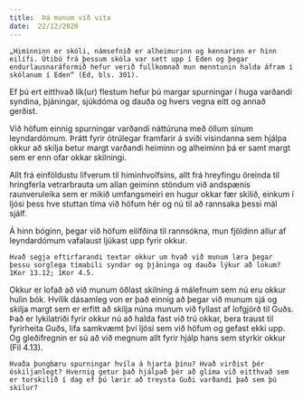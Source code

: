 ```yaml
---
title:  Þá munum við vita
date:  22/12/2020
---
```


`„Himinninn er skóli, námsefnið er alheimurinn og kennarinn er hinn eilífi. Útibú frá þessum skóla var sett upp í Eden og þegar endurlausnaráformið hefur verið fullkomnað mun menntunin halda áfram í skólanum í Eden“ (Ed, bls. 301).`

Ef þú ert eitthvað lík(ur) flestum hefur þú margar spurningar í huga varðandi syndina, þjáningar, sjúkdóma og dauða og hvers vegna eitt og annað gerðist.

Við höfum einnig spurningar varðandi náttúruna með öllum sínum leyndardómum. Þrátt fyrir ótrúlegar framfarir á sviði vísindanna sem hjálpa okkur að skilja betur margt varðandi heiminn og alheiminn þá er samt margt sem er enn ofar okkar skilningi.

Allt frá einföldustu lífverum til himinhvolfsins, allt frá hreyfingu öreinda til hringferla vetrarbrauta um allan geiminn stöndum við andspænis raunveruleika sem er mikið umfangsmeiri en hugur okkar fær skilið, einkum í ljósi þess hve stuttan tíma við höfum hér og nú til að rannsaka þessi mál sjálf.

Á hinn bóginn, þegar við höfum eilífðina til rannsókna, mun fjöldinn allur af leyndardómum vafalaust ljúkast upp fyrir okkur.

`Hvað segja eftirfarandi textar okkur um hvað við munum læra þegar þessu sorglega tímabili syndar og þjáninga og dauða lýkur að lokum? 1Kor 13.12; 1Kor 4.5.`

Okkur er lofað að við munum öðlast skilning á málefnum sem nú eru okkur hulin bók. Hvílík dásamleg von er það einnig að þegar við munum sjá og skilja margt sem er erfitt að skilja núna munum við fyllast af lofgjörð til Guðs. Það er lykilatriði fyrir okkur nú að halda fast við trú okkar, bera traust til fyrirheita Guðs, lifa samkvæmt því ljósi sem við höfum og gefast ekki upp. Og gleðifregnin er sú að við megnum allt fyrir hjálp hans sem styrkir okkur (Fil 4.13).

`Hvaða þungbæru spurningar hvíla á hjarta þínu? Hvað virðist þér óskiljanlegt? Hvernig getur það hjálpað þér að glíma við eitthvað sem er torskilið í dag ef þú lærir að treysta Guði varðandi það sem þú skilur?`